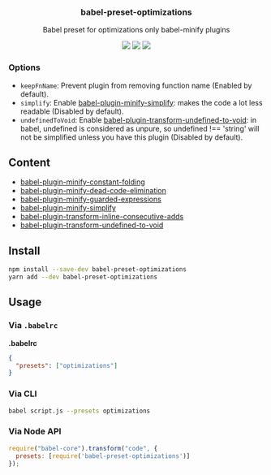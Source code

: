 <h3 align="center">
  babel-preset-optimizations
</h3>

<p align="center">
  Babel preset for optimizations only babel-minify plugins
</p>

<p align="center">
  <a href="https://npmjs.org/package/babel-preset-optimizations"><img src="https://img.shields.io/npm/v/babel-preset-optimizations.svg?style=flat-square"></a>
  <a href="https://david-dm.org/christophehurpeau/babel-preset-optimizations"><img src="https://david-dm.org/christophehurpeau/babel-preset-optimizations.svg?style=flat-square"></a>
  <a href="https://dependencyci.com/github/christophehurpeau/babel-preset-optimizations"><img src="https://dependencyci.com/github/christophehurpeau/babel-preset-optimizations/badge?style=flat-square"></a>
</p>

### Options

- `keepFnName`: Prevent plugin from removing function name (Enabled by default).
- `simplify`: Enable [babel-plugin-minify-simplify](https://www.npmjs.com/package/babel-plugin-minify-simplify): makes the code a lot less readable (Disabled by default).
- `undefinedToVoid`: Enable [babel-plugin-transform-undefined-to-void](https://www.npmjs.com/package/babel-plugin-transform-undefined-to-void): in babel, undefined is considered as unpure, so undefined !== 'string' will not be simplified unless you have this plugin (Disabled by default).

## Content

- [babel-plugin-minify-constant-folding](https://www.npmjs.com/package/babel-plugin-minify-constant-folding)
- [babel-plugin-minify-dead-code-elimination](https://www.npmjs.com/package/babel-plugin-minify-dead-code-elimination)
- [babel-plugin-minify-guarded-expressions](https://www.npmjs.com/package/babel-plugin-minify-guarded-expressions)
- [babel-plugin-minify-simplify](https://www.npmjs.com/package/babel-plugin-minify-simplify)
- [babel-plugin-transform-inline-consecutive-adds](https://www.npmjs.com/package/babel-plugin-transform-inline-consecutive-adds)
- [babel-plugin-transform-undefined-to-void](https://www.npmjs.com/package/babel-plugin-transform-undefined-to-void)

## Install

```bash
npm install --save-dev babel-preset-optimizations
yarn add --dev babel-preset-optimizations
```

## Usage

### Via `.babelrc`

**.babelrc**

```json
{
  "presets": ["optimizations"]
}
```

### Via CLI

```sh
babel script.js --presets optimizations
```

### Via Node API

```javascript
require("babel-core").transform("code", {
  presets: [require('babel-preset-optimizations')]
});
```
